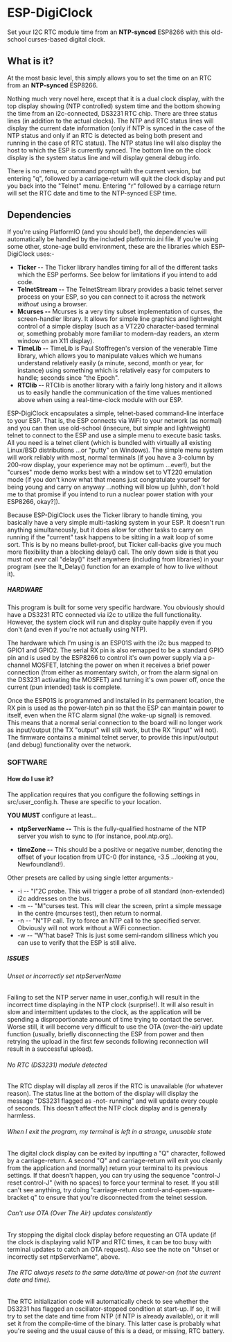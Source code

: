 # ESP-DigiClock
Set your I2C RTC module time from an **NTP-synced** ESP8266 with this old-school curses-based digital clock.

## What is it?
At the most basic level, this simply allows you to set the time on an RTC from an **NTP-synced** ESP8266.

Nothing much very novel here, except that it is a dual clock display, with the top display showing (NTP controlled) system time and the bottom showing the time from an i2c-connected, DS3231 RTC chip.  There are three status lines (in addition to the actual clocks).  The NTP and RTC status lines will display the current date information (only if NTP is synced in the case of the NTP status and only if an RTC is detected as being both present and running in the case of RTC status).  The NTP status line will also display the host to which the ESP is currently synced.  The bottom line on the clock display is the system status line and will display general debug info.

There is no menu, or command prompt with the current version, but entering "q", followed by a carriage-return will quit the clock display and put you back into the "Telnet" menu.  Entering "r" followed by a carriage return will set the RTC date and time to the NTP-synced ESP time.


## Dependencies

If you're using PlatformIO (and you should be!), the dependencies will automatically be handled by the included platformio.ini file.  If you're using some other, stone-age build environment, these are the libraries which ESP-DigiClock uses:-

+ **Ticker  --**  The Ticker library handles timing for all of the different tasks which the ESP performs.  See below for limitations if you intend to add code.
+ **TelnetStream  --**  The TelnetStream library provides a basic telnet server process on your ESP, so you can connect to it across the network *without* using a browser.
+ **Mcurses  --**  Mcurses is a very tiny subset implementation of curses, the screen-handler library.  It allows for simple line graphics and lightweight control of a simple display (such as a VT220 character-based terminal or, something probably more familiar to modern-day readers, an xterm window on an X11 display).
+ **TimeLib  --**  TimeLib is Paul Stoffregen's version of the venerable Time library, which allows you to manipulate values which we humans understand relatively easily (a minute, second, month or year, for instance) using something which is relatively easy for computers to handle; seconds since "the Epoch".
+ **RTClib  --**  RTClib is another library with a fairly long history and it allows us to easily handle the communication of the time values mentioned above when using a real-time-clock module with our ESP.


ESP-DigiClock encapsulates a simple, telnet-based command-line interface to your ESP.  That is, the ESP connects via WiFi to your network (as normal) and you can then use old-school (insecure, but simple and lightweight) telnet to connect to the ESP and use a simple menu to execute basic tasks.  All you need is a telnet client (which is bundled with virtually all existing Linux/BSD distributions ...or "putty" on Windows).  The simple menu system will work reliably with most, normal terminals (if you have a 3-column by 200-row display, your experience may not be optimum ...ever!), but the "curses" mode demo works best with a window set to VT220 emulation mode (if you don't know what that means just congratulate yourself for being young and carry on anyway ...nothing will blow up [uhhh, don't hold me to that promise if you intend to run a nuclear power station with your ESP8266, okay?]).


Because ESP-DigiClock uses the Ticker library to handle timing, you basically have a very simple multi-tasking system in your ESP.  It doesn't run anything simultaneously, but it does allow for other tasks to carry on running if the "current" task happens to be sitting in a wait loop of some sort.  This is by no means bullet-proof, but Ticker call-backs give you much more flexibility than a blocking delay() call.  The only down side is that you must not *ever* call "delay()" itself anywhere (including from libraries) in your program (see the lt_Delay() function for an example of how to live without it).

##### HARDWARE
This program is built for some very specific hardware.  You obviously should have a DS3231 RTC connected via i2c to utilize the full functionality.  However, the system clock will run and display quite happily even if you don't (and even if you're not actually using NTP).

The hardware which I'm using is an ESP01S with the i2c bus mapped to GPIO1 and GPIO2.  The serial RX pin is also remapped to be a standard GPIO pin and is used by the ESP8266 to control it's own power supply via a p-channel MOSFET, latching the power on when it receives a brief power connection (from either as momentary switch, or from the alarm signal on the DS3231 activating the MOSFET) and turning it's own power off, once the current (pun intended) task is complete.

Once the ESP01S is programmed and installed in its permanent location, the RX pin is used as the power-latch pin so that the ESP can maintain power to itself, even when the RTC alarm signal (the wake-up signal) is removed.  This means that a normal serial connection to the board will no longer work as input/output (the TX "output" will still work, but the RX "input" will not).  The firmware contains a minimal telnet server, to provide this input/output (and debug) functionality over the network.



### SOFTWARE


#### How do I use it?

The application requires that you configure the following settings in src/user_config.h.  These are specific to your location.

**YOU MUST** configure at least... 

+ **ntpServerName  --**  This is the fully-qualified hostname of the NTP server you wish to sync to (for instance, pool.ntp.org).

+ **timeZone  --**  This should be a positive or negative number, denoting the offset of your location from UTC-0 (for instance, -3.5 ...looking at you, Newfoundland!).

Other presets are called by using single letter arguments:-

+ -i  --  "I"2C probe.  This will trigger a probe of all standard (non-extended) i2c addresses on the bus.
+ -m  --  "M"curses test. This will clear the screen, print a simple message in the centre (mcurses test), then return to normal.
+ -n  --  "N"TP call.   Try to force an NTP call to the specified server. Obviously will not work without a WiFi connection.
+ -w  --  "W"hat base?  This is just some semi-random silliness which you can use to verify that the ESP is still alive.


##### ISSUES

###### Unset or incorrectly set ntpServerName
Failing to set the NTP server name in user_config.h will result in the incorrect time displaying in the NTP clock (surprise!).  It will also result in slow and intermittent updates to the clock, as the application will be spending a disproportionate amount of time trying to contact the server.  Worse still, it will become very difficult to use the OTA (over-the-air) update function (usually, briefly disconnecting the ESP from power and then retrying the upload in the first few seconds following reconnection will result in a successful upload).

###### No RTC (DS3231) module detected
The RTC display will display all zeros if the RTC is unavailable (for whatever reason).  The status line at the bottom of the display will display the message "DS3231 flagged as -not- running" and will update every couple of seconds.  This doesn't affect the NTP clock display and is generally harmless.

###### When I exit the program, my terminal is left in a strange, unusable state
The digital clock display can be exited by inputting a "Q" character, followed by a carriage-return.  A second "Q" and carriage-return will exit you cleanly from the application and (normally) return your terminal to its previous settings.  If that doesn't happen, you can try using the sequence "control-J reset control-J" (with no spaces) to force your terminal to reset.  If you still can't see anything, try doing "carriage-return control-and-open-square-bracket q" to ensure that you're disconnected from the telnet session.

###### Can't use OTA (Over The Air) updates consistently
Try stopping the digital clock display before requesting an OTA update (if the clock is displaying valid NTP and RTC times, it can be too busy with terminal updates to catch an OTA request).  Also see the note on "Unset or incorrectly set ntpServerName", above.

###### The RTC always resets to the same date/time at power-on (not the current date and time).
The RTC initialization code will automatically check to see whether the DS3231 has flagged an oscillator-stopped condition at start-up.  If so, it will try to set the date and time from NTP (if NTP is already available), or it will set it from the compile-time of the binary.  This latter case is probably what you're seeing and the usual cause of this is a dead, or missing, RTC battery.

